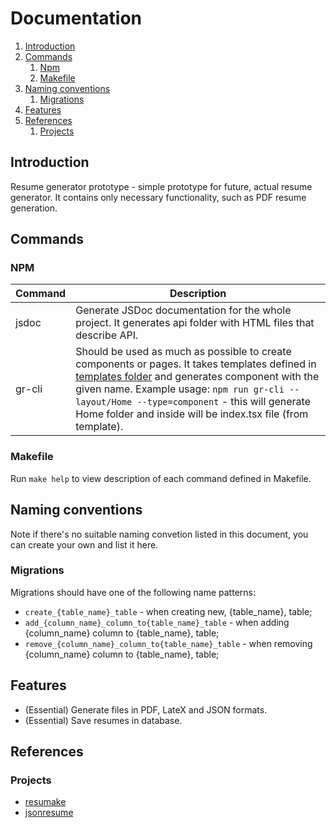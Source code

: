 # Documentation

1. [Introduction](#introduction)
2. [Commands](#commands)
   1. [Npm](#npm)
   2. [Makefile](#makefile)
3. [Naming conventions](#naming-conventions)
   1. [Migrations](#migrations)
4. [Features](#features)
5. [References](#references)
   1. [Projects](#projects)

## Introduction

Resume generator prototype - simple prototype for future, actual resume generator. It contains
only necessary functionality, such as PDF resume generation.

## Commands

### NPM

| Command | Description                                                                                                                                                                                                                                                                                                                                 |
| ------- | ------------------------------------------------------------------------------------------------------------------------------------------------------------------------------------------------------------------------------------------------------------------------------------------------------------------------------------------- |
| jsdoc   | Generate JSDoc documentation for the whole project. It generates api folder with HTML files that describe API.                                                                                                                                                                                                                              |
| gr-cli  | Should be used as much as possible to create components or pages. It takes templates defined in [templates folder](resources/ts/templates) and generates component with the given name. Example usage: `npm run gr-cli -- layout/Home --type=component` - this will generate Home folder and inside will be index.tsx file (from template). |

### Makefile

Run `make help` to view description of each command defined in Makefile.

## Naming conventions

Note if there's no suitable naming convetion listed in this document, you can create your own and list it here.

### Migrations

Migrations should have one of the following name patterns:

- `create_{table_name}_table` - when creating new, {table_name}, table;
- `add_{column_name}_column_to{table_name}_table` - when adding {column_name} column to {table_name}, table;
- `remove_{column_name}_column_to{table_name}_table` - when removing {column_name} column to {table_name}, table;

## Features

- (Essential) Generate files in PDF, LateX and JSON formats.
- (Essential) Save resumes in database.

## References

### Projects

- [resumake](https://github.com/saadq/resumake.io)
- [jsonresume](https://jsonresume.org/)
